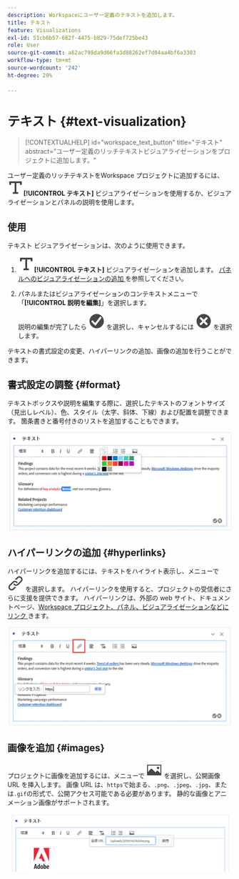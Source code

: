 ```yaml
---
description: Workspaceにユーザー定義のテキストを追加します。
title: テキスト
feature: Visualizations
exl-id: 51cb6b57-682f-4475-b829-75def725be43
role: User
source-git-commit: a62ac798da9d66fa3d88262ef7d04aa4bf6a3303
workflow-type: tm+mt
source-wordcount: '242'
ht-degree: 29%

---
```


# テキスト {#text-visualization}

<!-- markdownlint-disable MD034 -->

>[!CONTEXTUALHELP]
>id="workspace_text_button"
>title="テキスト"
>abstract="ユーザー定義のリッチテキストビジュアライゼーションをプロジェクトに追加します。"

<!-- markdownlint-enable MD034 -->


ユーザー定義のリッチテキストをWorkspace プロジェクトに追加するには、![ テキスト ](/help/assets/icons/Text.svg)**[!UICONTROL テキスト]** ビジュアライゼーションを使用するか、ビジュアライゼーションとパネルの説明を使用します。

## 使用

テキスト ビジュアライゼーションは、次のように使用できます。

1. ![ テキスト ](/help/assets/icons/Text.svg)**[!UICONTROL テキスト]** ビジュアライゼーションを追加します。 [ パネルへのビジュアライゼーションの追加 ](freeform-analysis-visualizations.md#add-visualizations-to-a-panel) を参照してください。

1. パネルまたはビジュアライゼーションのコンテキストメニューで「**[!UICONTROL 説明を編集]**」を選択します。

   説明の編集が完了したら ![CheckmarkCircle](/help/assets/icons/CheckmarkCircle.svg) を選択し、キャンセルするには ![CloseCircle](/help/assets/icons/CloseCircle.svg) を選択します。

テキストの書式設定の変更、ハイパーリンクの追加、画像の追加を行うことができます。

## 書式設定の調整 {#format}

テキストボックスや説明を編集する際に、選択したテキストのフォントサイズ（見出しレベル）、色、スタイル（太字、斜体、下線）および配置を調整できます。 箇条書きと番号付きのリストを追加することもできます。

![ テキストカラーパレットをハイライト表示するWorkspace プロジェクトのテキストオプション ](assets/format.png)

## ハイパーリンクの追加 {#hyperlinks}

ハイパーリンクを追加するには、テキストをハイライト表示し、メニューで ![ リンク ](/help/assets/icons/Link.svg) を選択します。 ハイパーリンクを使用すると、プロジェクトの受信者にさらに支援を提供できます。 ハイパーリンクは、外部の web サイト、ドキュメントページ、[Workspace プロジェクト、パネル、ビジュアライゼーションなどにリンク ](/help/analysis-workspace/curate-share/shareable-links.md) きます。

![ リンクアイコンがハイライト表示されたテキストオプション ](assets/hyperlink.png)

## 画像を追加 {#images}

プロジェクトに画像を追加するには、メニューで ![ 画像 ](/help/assets/icons/Image.svg) を選択し、公開画像 URL を挿入します。 画像 URL は、`https`で始まる、`.png`、`.jpeg`、`.jpg`、または`.gif`の形式で、公開アクセス可能である必要があります。 静的な画像とアニメーション画像がサポートされます。

![ 画像アイコンが選択されたテキストオプション ](assets/image.png)
